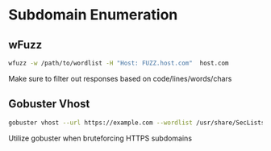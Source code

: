 # Subdomain Enumeration

## wFuzz
```bash
wfuzz -w /path/to/wordlist -H "Host: FUZZ.host.com"  host.com
```
Make sure to filter out responses based on code/lines/words/chars

## Gobuster Vhost
```bash
gobuster vhost --url https://example.com --wordlist /usr/share/SecLists/Discovery/DNS/subdomains-top1million-110000.txt --no-tls-validation --exclude-length <length>
```
Utilize gobuster when bruteforcing HTTPS subdomains
